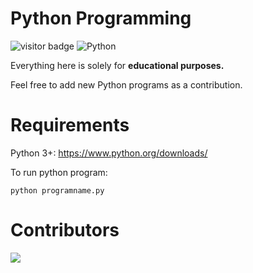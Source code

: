 # Python Programming
![visitor badge](https://visitor-badge.glitch.me/badge?page_id=Lester-Leal.Python-Programming)
![Python](https://badges.aleen42.com/src/python.svg)

Everything here is solely for <b>educational purposes.</b>

Feel free to add new Python programs as a contribution.

# Requirements
Python 3+: https://www.python.org/downloads/

To run python program:
```
python programname.py
```

# Contributors
<a href="https://github.com/Lester-Leal/Python-Programming/graphs/contributors">
  <img src="https://contrib.rocks/image?repo=Lester-Leal/Python-Programming" />
</a>
